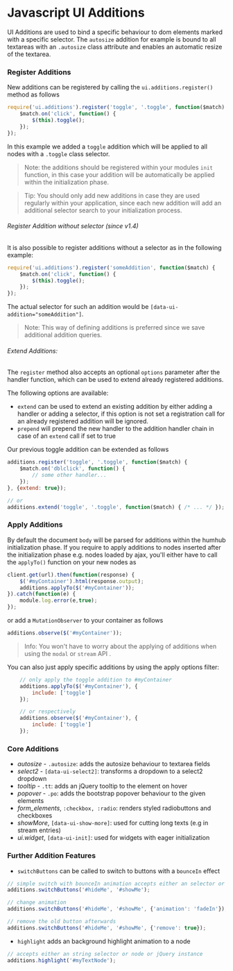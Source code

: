 Javascript UI Additions
=======

UI Additions are used to bind a specific behaviour to dom elements marked with a specific selector.
The `autosize` addition for example is bound to all textareas with an `.autosize` class attribute and enables an automatic resize of the textarea.

### Register Additions

New additions can be registered by calling the `ui.additions.register()` method as follows

```javascript
require('ui.additions').register('toggle', '.toggle', function($match) {
    $match.on('click', function() {
        $(this).toggle();
    });
});
```
In this example we added a `toggle` addition which will be applied to all nodes with a `.toggle` class selector.

> Note: the additions should be registered within your modules `init` function, in this case your addition will be automatically be applied within the initialization phase.

> Tip: You should only add new additions in case they are used regularly within your application, since each new addition will add an additional selector search to your initialization process.

###### Register Addition without selector (since v1.4)

It is also possible to register additions without a selector as in the following example:

```javascript
require('ui.additions').register('someAddition', function($match) {
    $match.on('click', function() {
        $(this).toggle();
    });
});
```

The actual selector for such an addition would be `[data-ui-addition="someAddition"]`.

> Note: This way of defining additions is preferred since we save additional addition queries.

###### Extend Additions:

The `register` method also accepts an optional `options` parameter after the handler function, which can be used to extend already registered additions.

The following options are available:

- `extend` can be used to extend an existing addition by either adding a handler or adding a selector, if this option is not set a registration call for an already registered addition will be ignored.
- `prepend` will prepend the new handler to the addition handler chain in case of an `extend` call if set to true

Our previous toggle addition can be extended as follows

```javascript
additions.register('toggle', '.toggle', function($match) {
    $match.on('dblclick', function() {
        // some other handler...
    });
}, {extend: true});

// or
additions.extend('toggle', '.toggle', function($match) { /* ... */ });
```

### Apply Additions

By default the document `body` will be parsed for additions within the humhub initialization phase. If you require to apply 
additions to nodes inserted after the initialization phase e.g. nodes loaded by ajax, you'll either have to call the `applyTo()` function on your new nodes as

```javascript
client.get(url).then(function(response) {
    $('#myContainer').html(response.output);
    additions.applyTo($('#myContainer'));
}).catch(function(e) {
    module.log.error(e,true);
});
```

or add a `MutationObserver` to your container as follows

```javascript
additions.observe($('#myContainer'));
```

> Info: You won't have to worry about the applying of additions when using the `modal` or `stream` API .

You can also just apply specific additions by using the apply options filter:

```javascript
    // only apply the toggle addition to #myContainer
    additions.applyTo($('#myContainer'), {
        include: ['toggle']
    });

    // or respectively
    additions.observe($('#myContainer'), {
        include: ['toggle']
    });
```

### Core Additions

 - *autosize* - `.autosize`: adds the autosize behaviour to textarea fields
 - *select2* - `[data-ui-select2]`: transforms a dropdown to a select2 dropdown
 - *tooltip* - `.tt`: adds an jQuery tooltip to the element on hover
 - *popover* - `.po`: adds the bootstrap popover behaviour to the given elements
 - *form_elements*, `:checkbox, :radio`: renders styled radiobuttons and checkboxes
 - *showMore*, `[data-ui-show-more]`: used for cutting long texts (e.g in stream entries)
 - *ui.widget*, `[data-ui-init]`: used for widgets with eager initialization

### Further Addition Features

 - `switchButtons` can be called to switch to buttons with a `bounceIn` effect
 
```javascript
// simple switch with bounceIn animation accepts either an selector or node or jQuery instance
additions.switchButtons('#hideMe', '#showMe');

// change animation
additions.switchButtons('#hideMe', '#showMe', {'animation': 'fadeIn'});

// remove the old button afterwards
additions.switchButtons('#hideMe', '#showMe', {'remove': true});
```

 - `highlight` adds an background highlight animation to a node

```javascript
// accepts either an string selector or node or jQuery instance
additions.highlight('#myTextNode');
```